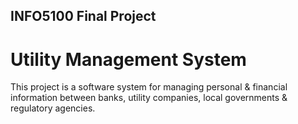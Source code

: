 ## INFO5100 Final Project
# Utility Management System
This project is a software system for managing personal &amp; financial information between banks, utility companies, local governments &amp; regulatory agencies.
